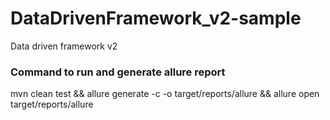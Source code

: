 # DataDrivenFramework_v2-sample
Data driven framework v2

### Command to run and generate allure report

mvn clean test && allure generate -c -o target/reports/allure && allure open target/reports/allure
